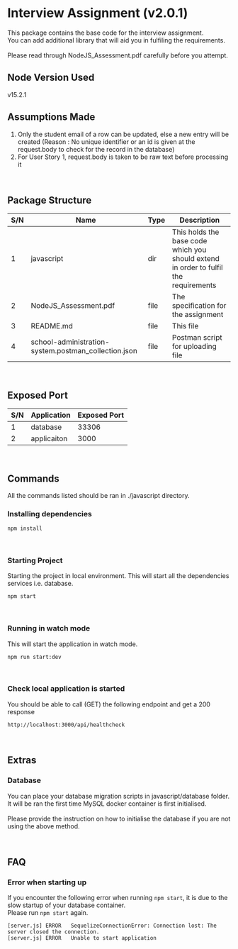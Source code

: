 # Interview Assignment (v2.0.1)

This package contains the base code for the interview assignment.<br>
You can add additional library that will aid you in fulfiling the requirements.
<br>
<br>
Please read through NodeJS_Assessment.pdf carefully before you attempt.

## Node Version Used
v15.2.1

## Assumptions Made
1. Only the student email of a row can be updated, else a new entry will be created
  (Reason : No unique identifier or an id is given at the request.body to check for the record in the database)
2. For User Story 1, request.body is taken to be raw text before processing it

<br>

## Package Structure
| S/N | Name | Type | Description |
|-----|------|------|-------------|
| 1 | javascript | dir | This holds the base code which you should extend in order to fulfil the requirements |
| 2 | NodeJS_Assessment.pdf | file | The specification for the assignment |
| 3 | README.md | file | This file |
| 4 | school-administration-system.postman_collection.json | file | Postman script for uploading file |

<br>

## Exposed Port
| S/N | Application | Exposed Port |
|-----|-------------|--------------|
| 1 | database | 33306 |
| 2 | applicaiton | 3000 |

<br>

## Commands
All the commands listed should be ran in ./javascript directory.

### Installing dependencies
```bash
npm install
```

<br>

### Starting Project
Starting the project in local environment.
This will start all the dependencies services i.e. database.
```bash
npm start
```

<br>

### Running in watch mode
This will start the application in watch mode.
```bash
npm run start:dev
```

<br>

### Check local application is started
You should be able to call (GET) the following endpoint and get a 200 response

```
http://localhost:3000/api/healthcheck
```

<br>

## Extras

### Database
You can place your database migration scripts in javascript/database folder. <br>
It will be ran the first time MySQL docker container is first initialised. <br><br>
Please provide the instruction on how to initialise the database if you are not using the above method.

<br>

## FAQ

### Error when starting up
If you encounter the following error when running ```npm start```, it is due to the slow startup of your database container.<br>
Please run ```npm start``` again.

```
[server.js]	ERROR	SequelizeConnectionError: Connection lost: The server closed the connection.
[server.js]	ERROR	Unable to start application
```
